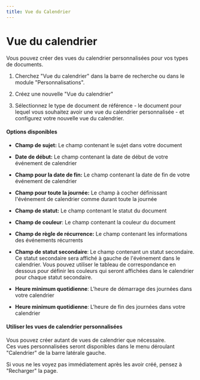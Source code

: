 ```yaml
---
title: Vue du Calendrier
---
```


# Vue du calendrier

Vous pouvez créer des vues du calendrier personnalisées pour vos types de documents.  


1. Cherchez "Vue du calendrier" dans la barre de recherche ou dans le module "Personnalisations".

2. Créez une nouvelle "Vue du calendrier"

3. Sélectionnez le type de document de référence - le document pour lequel vous souhaitez avoir une vue du calendrier personnalisée - et configurez votre nouvelle vue du calendrier.


#### Options disponibles

- **Champ de sujet:** Le champ contenant le sujet dans votre document
- **Date de début:** Le champ contenant la date de début de votre événement de calendrier
- **Champ pour la date de fin:** Le champ contenant la date de fin de votre événement de calendrier
- **Champ pour toute la journée:** Le champ à cocher définissant l'événement de calendrier comme durant toute la journée
- **Champ de statut:** Le champ contenant le statut du document
- **Champ de couleur**: Le champ contenant la couleur du document
- **Champ de règle de récurrence:** Le champ contenant les informations des événements récurrents
- **Champ de statut secondaire**: Le champ contenant un statut secondaire. Ce statut secondaire sera affiché à gauche de l'événement dans le calendrier.
Vous pouvez utiliser le tableau de correspondance en dessous pour définir les couleurs qui seront affichées dans le calendrier pour chaque statut secondaire.

- **Heure minimum quotidienne**: L'heure de démarrage des journées dans votre calendrier
- **Heure minimum quotidienne**: L'heure de fin des journées dans votre calendrier

#### Utiliser les vues de calendrier personnalisées

Vous pouvez créer autant de vues de calendrier que nécessaire.  
Ces vues personnalisées seront disponibles dans le menu déroulant "Calendrier" de la barre latérale gauche.  

Si vous ne les voyez pas immédiatement après les avoir créé, pensez à "Recharger" la page.  
